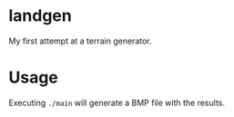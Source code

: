 # landgen
My first attempt at a terrain generator.

# Usage
Executing `./main` will generate a BMP file with the results.
